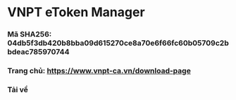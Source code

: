 # VNPT eToken Manager
### Mã SHA256: 04db5f3db420b8bba09d615270ce8a70e6f66fc60b05709c2bbdeac785970744
### Trang chủ: https://www.vnpt-ca.vn/download-page
### Tải về
